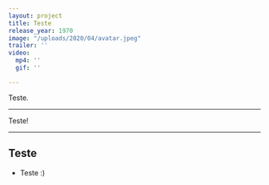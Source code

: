 ```yaml
---
layout: project
title: Teste
release_year: 1970
image: "/uploads/2020/04/avatar.jpeg"
trailer: ''
video:
  mp4: ''
  gif: ''

---
```

Teste.

***

Teste!

***

## Teste

* Teste :)